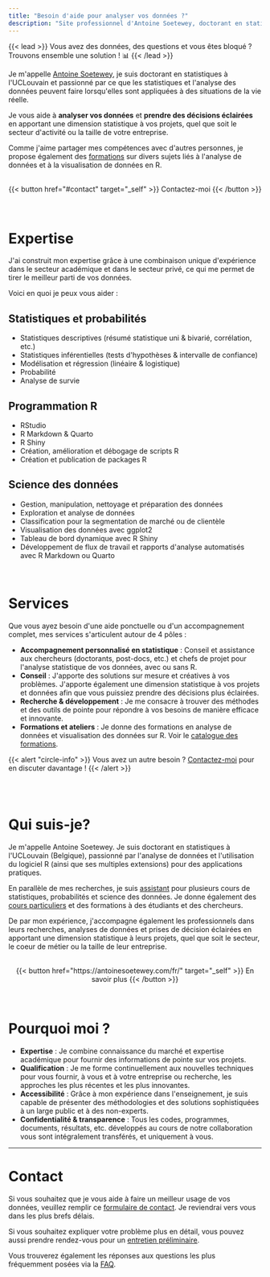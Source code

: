 ```yaml
---
title: "Besoin d'aide pour analyser vos données ?"
description: "Site professionnel d'Antoine Soetewey, doctorant en statistiques à l'UCLouvain"
---
```


{{< lead >}}
Vous avez des données, des questions et vous êtes bloqué ? Trouvons ensemble une solution ! :bar_chart:
{{< /lead >}}

Je m'appelle [Antoine Soetewey](https://antoinesoetewey.com/fr/), je suis doctorant en statistiques à l'UCLouvain et passionné par ce que les statistiques et l'analyse des données peuvent faire lorsqu'elles sont appliquées à des situations de la vie réelle.

Je vous aide à **analyser vos données** et **prendre des décisions éclairées** en apportant une dimension statistique à vos projets, quel que soit le secteur d'activité ou la taille de votre entreprise.

Comme j'aime partager mes compétences avec d'autres personnes, je propose également des [formations](/fr/trainings/) sur divers sujets liés à l'analyse de données et à la visualisation de données en R.

<br>

<center>
{{< button href="#contact" target="_self" >}}
Contactez-moi
{{< /button >}}
</center>

<br>
<br>

# Expertise

J'ai construit mon expertise grâce à une combinaison unique d'expérience dans le secteur académique et dans le secteur privé, ce qui me permet de tirer le meilleur parti de vos données.

Voici en quoi je peux vous aider :

## Statistiques et probabilités

- Statistiques descriptives (résumé statistique uni & bivarié, corrélation, etc.)
- Statistiques inférentielles (tests d'hypothèses & intervalle de confiance)
- Modélisation et régression (linéaire & logistique)
- Probabilité
- Analyse de survie

## Programmation R

- RStudio
- R Markdown & Quarto
- R Shiny
- Création, amélioration et débogage de scripts R
- Création et publication de packages R

## Science des données

- Gestion, manipulation, nettoyage et préparation des données
- Exploration et analyse de données
- Classification pour la segmentation de marché ou de clientèle
- Visualisation des données avec ggplot2
- Tableau de bord dynamique avec R Shiny
- Développement de flux de travail et rapports d'analyse automatisés avec R Markdown ou Quarto

<br>

# Services

Que vous ayez besoin d'une aide ponctuelle ou d'un accompagnement complet, mes services s'articulent autour de 4 pôles :

- **Accompagnement personnalisé en statistique** : Conseil et assistance aux chercheurs (doctorants, post-docs, etc.) et chefs de projet pour l'analyse statistique de vos données, avec ou sans R.
- **Conseil** : J'apporte des solutions sur mesure et créatives à vos problèmes. J'apporte également une dimension statistique à vos projets et données afin que vous puissiez prendre des décisions plus éclairées.
- **Recherche & développement** : Je me consacre à trouver des méthodes et des outils de pointe pour répondre à vos besoins de manière efficace et innovante.
- **Formations et ateliers** : Je donne des formations en analyse de données et visualisation des données sur R. Voir le [catalogue des formations](/fr/trainings/).

{{< alert "circle-info" >}}
Vous avez un autre besoin ? [Contactez-moi](/fr/#contact) pour en discuter davantage !
{{< /alert >}}

<br>
<br>

# Qui suis-je?

Je m'appelle Antoine Soetewey. Je suis doctorant en statistiques à l'UCLouvain (Belgique), passionné par l'analyse de données et l'utilisation du logiciel R (ainsi que ses multiples extensions) pour des applications pratiques.

En parallèle de mes recherches, je suis [assistant](https://antoinesoetewey.com/fr/teaching/) pour plusieurs cours de statistiques, probabilités et science des données. Je donne également des [cours particuliers](https://easystat.be/) et des formations à des étudiants et des chercheurs.

De par mon expérience, j'accompagne également les professionnels dans leurs recherches, analyses de données et prises de décision éclairées en apportant une dimension statistique à leurs projets, quel que soit le secteur, le coeur de métier ou la taille de leur entreprise.

<br>

<center>
{{< button href="https://antoinesoetewey.com/fr/" target="_self" >}}
En savoir plus
{{< /button >}}
</center>

<br>
<br>

# Pourquoi moi ?

- **Expertise** : Je combine connaissance du marché et expertise académique pour fournir des informations de pointe sur vos projets.
- **Qualification** : Je me forme continuellement aux nouvelles techniques pour vous fournir, à vous et à votre entreprise ou recherche, les approches les plus récentes et les plus innovantes.
- **Accessibilité** : Grâce à mon expérience dans l'enseignement, je suis capable de présenter des méthodologies et des solutions sophistiquées à un large public et à des non-experts.
- **Confidentialité & transparence** : Tous les codes, programmes, documents, résultats, etc. développés au cours de notre collaboration vous sont intégralement transférés, et uniquement à vous.

<!---
<br>
<br>

# Clients

<p align="center">
<img src="/./_index_files/logos-clients-datanalyze.jpeg" alt="logos-clients-datanalyze" width="80%"/>
</p>
<br>
-->

---

# Contact

Si vous souhaitez que je vous aide à faire un meilleur usage de vos données, veuillez remplir ce [formulaire de contact](https://airtable.com/shrbfh58Qab0xD4X8). Je reviendrai vers vous dans les plus brefs délais.

Si vous souhaitez expliquer votre problème plus en détail, vous pouvez aussi prendre rendez-vous pour un [entretien préliminaire](https://calendly.com/antoinesoetewey/30min).

Vous trouverez également les réponses aux questions les plus fréquemment posées via la [FAQ](/fr/faq/).
